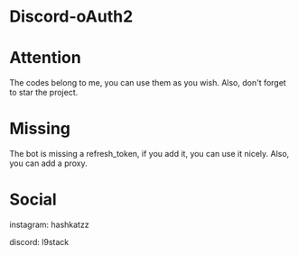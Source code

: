 # Discord-oAuth2

# Attention
The codes belong to me, you can use them as you wish. Also, don't forget to star the project.

# Missing
The bot is missing a refresh_token, if you add it, you can use it nicely. Also, you can add a proxy.

# Social
instagram: hashkatzz

discord: l9stack
